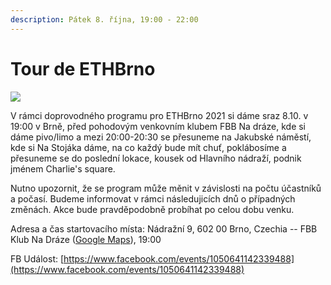 ```yaml
---
description: Pátek 8. října, 19:00 - 22:00
---
```


# Tour de ETHBrno

![](../../../.gitbook/assets/cover-tour.png)

V rámci doprovodného programu pro ETHBrno 2021 si dáme sraz 8.10. v 19:00 v Brně, před pohodovým venkovním klubem FBB Na dráze, kde si dáme pivo/limo a mezi 20:00-20:30 se přesuneme na Jakubské náměstí, kde si Na Stojáka dáme, na co každý bude mít chuť, poklábosíme a přesuneme se do poslední lokace, kousek od Hlavního nádraží, podnik jménem Charlie's square.

 Nutno upozornit, že se program může měnit v závislosti na počtu účastníků a počasí. Budeme informovat v rámci následujicích dnů o případných změnách. Akce bude pravděpodobně probíhat po celou dobu venku.

Adresa a čas startovacího místa: Nádražní 9, 602 00 Brno, Czechia  -- FBB Klub Na Dráze ([Google Maps](https://goo.gl/maps/qbRcxpmmtczSjdkS8)), 19:00

FB Událost: [https://www.facebook.com/events/1050641142339488](https://www.facebook.com/events/1050641142339488)
